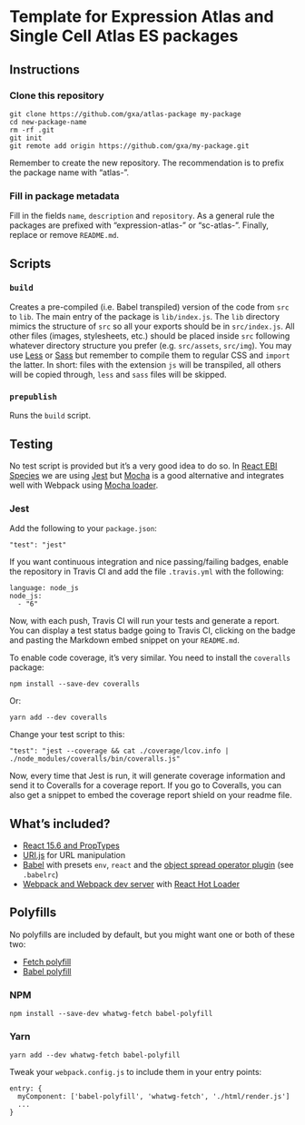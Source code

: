 # Template for Expression Atlas and Single Cell Atlas ES packages

## Instructions

### Clone this repository
```
git clone https://github.com/gxa/atlas-package my-package
cd new-package-name
rm -rf .git
git init
git remote add origin https://github.com/gxa/my-package.git
```
Remember to create the new repository. The recommendation is to prefix the package name with “atlas-”.

### Fill in package metadata
Fill in the fields `name`, `description` and `repository`. As a general rule the packages are prefixed with 
“expression-atlas-” or “sc-atlas-”. Finally, replace or remove `README.md`.

## Scripts

### `build`
Creates a pre-compiled (i.e. Babel transpiled) version of the code from `src` to `lib`. The main entry of the package 
is `lib/index.js`. The `lib` directory mimics the structure of `src` so all your exports should be in  `src/index.js`. 
All other files (images, stylesheets, etc.) should be placed inside `src` following whatever directory structure you 
prefer (e.g. `src/assets`, `src/img`). You may use [Less](http://lesscss.org/) or [Sass](http://sass-lang.com/) but 
remember to compile them to regular CSS and `import` the latter. In short: files with the extension `js` will be 
transpiled, all others will be copied through, `less` and `sass` files will be skipped.

### `prepublish`
Runs the `build` script.

## Testing
No test script is provided but it’s a very good idea to do so. In 
[React EBI Species](https://github.com/wbazant/react-ebi-species) we are using [Jest](https://facebook.github.io/jest/)
but [Mocha](https://mochajs.org/) is a good alternative and integrates well with Webpack using 
[Mocha loader](https://github.com/webpack-contrib/mocha-loader).

### Jest
Add the following to your `package.json`:
```
"test": "jest"
```

If you want continuous integration and nice passing/failing badges, enable the repository in Travis CI and add the file 
`.travis.yml` with the following:
```
language: node_js
node_js:
  - "6"
```

Now, with each push, Travis CI will run your tests and generate a report. You can display a test status badge going to 
Travis CI, clicking on the badge and pasting the Markdown embed snippet on your `README.md`.

To enable code coverage, it’s very similar. You need to install the `coveralls` package:
```
npm install --save-dev coveralls
```

Or:
```
yarn add --dev coveralls
```

Change your test script to this:
```
"test": "jest --coverage && cat ./coverage/lcov.info | ./node_modules/coveralls/bin/coveralls.js"
```

Now, every time that Jest is run, it will generate coverage information and send it to Coveralls for a coverage report. 
If you go to Coveralls, you can also get a snippet to embed the coverage report shield on your readme file.


## What’s included?
- [React 15.6 and PropTypes](https://facebook.github.io/react/)
- [URI.js](https://medialize.github.io/URI.js/) for URL manipulation
- [Babel](https://babeljs.io/) with presets `env`, `react` and the [object spread operator plugin](https://babeljs.io/docs/plugins/transform-object-rest-spread/) (see `.babelrc`)
- [Webpack and Webpack dev server](https://webpack.js.org/) with [React Hot Loader](http://gaearon.github.io/react-hot-loader/)

## Polyfills
No polyfills are included by default, but you might want one or both of these two:
- [Fetch polyfill](https://github.com/github/fetch)
- [Babel polyfill](https://babeljs.io/docs/usage/polyfill/)

### NPM
```
npm install --save-dev whatwg-fetch babel-polyfill
```
### Yarn
```
yarn add --dev whatwg-fetch babel-polyfill
```
Tweak your `webpack.config.js` to include them in your entry points:
```
entry: {
  myComponent: ['babel-polyfill', 'whatwg-fetch', './html/render.js']
  ...
}
```
